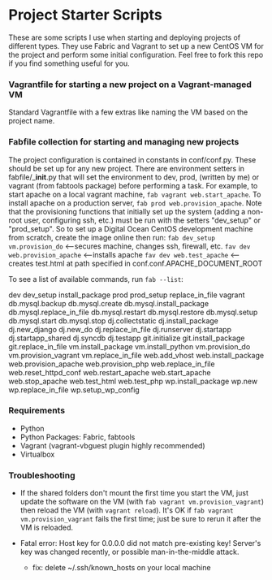 # Project Starter Scripts

These are some scripts I use when starting and deploying projects of different types. They use Fabric and Vagrant to set up a new CentOS VM for the project and perform some initial configuration. Feel free to fork this repo if you find something useful for you.

### Vagrantfile for starting a new project on a Vagrant-managed VM

Standard Vagrantfile with a few extras like naming the VM based on the project name.

### Fabfile collection for starting and managing new projects

The project configuration is contained in constants in conf/conf.py. These should be set up for any new project.
There are environment setters in fabfile/___init__.py that will set the environment to dev, prod, (written by me) or vagrant (from fabtools package) before performing a task. For example, to start apache on a local vagrant machine, `fab vagrant web.start_apache`. To install apache on a production server, `fab prod web.provision_apache`. Note that the provisioning functions that initially set up the system (adding a non-root user, configuring ssh, etc.) must be run with the setters "dev_setup" or "prod_setup". So to set up a Digital Ocean CentOS development machine from scratch, create the image online then run:
`fab dev_setup vm.provision_do` <--secures machine, changes ssh, firewall, etc.
`fav dev web.provision_apache`  <--installs apache
`fav dev web.test_apache`       <--creates test.html at path specified in conf.conf.APACHE_DOCUMENT_ROOT

To see a list of available commands, run `fab --list`:

dev
dev_setup
install_package
prod
prod_setup
replace_in_file
vagrant
db.mysql.backup
db.mysql.create
db.mysql.install_package
db.mysql.replace_in_file
db.mysql.restart
db.mysql.restore
db.mysql.setup
db.mysql.start
db.mysql.stop
dj.collectstatic
dj.install_package
dj.new_django
dj.new_do
dj.replace_in_file
dj.runserver
dj.startapp
dj.startapp_shared
dj.syncdb
dj.testapp
git.initialize
git.install_package
git.replace_in_file
vm.install_package
vm.install_python
vm.provision_do
vm.provision_vagrant
vm.replace_in_file
web.add_vhost
web.install_package
web.provision_apache
web.provision_php
web.replace_in_file
web.reset_httpd_conf
web.restart_apache
web.start_apache
web.stop_apache
web.test_html
web.test_php
wp.install_package
wp.new
wp.replace_in_file
wp.setup_wp_config

### Requirements
* Python
* Python Packages: Fabric, fabtools
* Vagrant (vagrant-vbguest plugin highly recommended)
* Virtualbox

### Troubleshooting
* If the shared folders don't mount the first time you start the VM, just update the software on the VM (with `fab vagrant vm.provision_vagrant`) then reload the VM (with `vagrant reload`). It's OK if `fab vagrant vm.provision_vagrant` fails the first time; just be sure to rerun it after the VM is reloaded.

* Fatal error: Host key for 0.0.0.0 did not match pre-existing key! Server's key was changed recently, or possible man-in-the-middle attack.
  * fix: delete ~/.ssh/known_hosts on your local machine